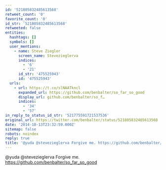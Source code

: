 ```yaml
---
id: '521805832485613568'
retweet_count: '0'
favorite_count: '0'
id_str: '521805832485613568'
retweeted: false
entities:
  hashtags: []
  symbols: []
  user_mentions:
    - name: Steve Ziegler
      screen_name: Stevezieglerva
      indices:
        - '6'
        - '21'
      id_str: '475525943'
      id: '475525943'
  urls:
    - url: https://t.co/slNAATkncl
      expanded_url: https://github.com/benbalter/so_far_so_good
      display_url: github.com/benbalter/so_f…
      indices:
        - '34'
        - '57'
in_reply_to_status_id_str: '521775591721537536'
original_url: https://twitter.com/benbalter/status/521805832485613568
date: '2014-10-13T23:32:59.000Z'
sitemap: false
robots: noindex
reply: true
title: '@yuda @stevezieglerva Forgive me. https://github.com/benbalter/so_far_so_good'
---
```


@yuda @stevezieglerva Forgive me. https://github.com/benbalter/so_far_so_good